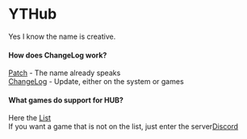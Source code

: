 # YTHub
Yes I know the name is creative.<br/>

#### How does ChangeLog work?
[Patch](https://github.com/YoutubeGam/YTDevs/YTHub/Patch.md) - The name already speaks<br/>
[ChangeLog](https://github.com/YoutubeGam/YTDevs/YTHub/ChangeLog.md) - Update, either on the system or games<br/>

#### What games do support for HUB?
Here the [List](https://github.com/YoutubeGam/YTDevs/YTHub/List.md)<br/>
If you want a game that is not on the list, just enter the server[Discord](https://discord.gg/invite/u2N2KKc6p7/)<br/>
